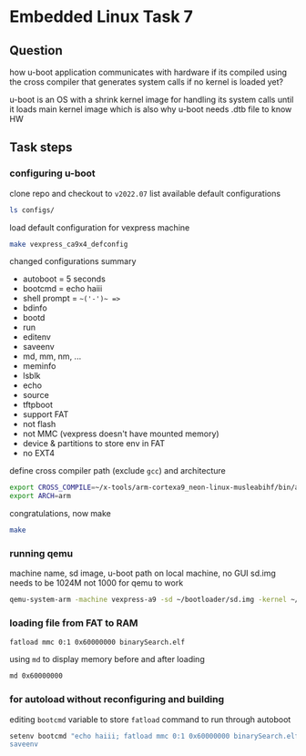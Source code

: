 # Embedded Linux Task 7

## Question

how u-boot application communicates with hardware if its compiled using the cross compiler that generates system calls if no kernel is loaded yet?

u-boot is an OS with a shrink kernel image for handling its system calls until it loads main kernel image which is also why u-boot needs .dtb file to know HW 

## Task steps

### configuring u-boot 

clone repo and checkout to `v2022.07` 
list available default configurations

```bash
ls configs/
``` 

load default configuration for vexpress machine

```bash
make vexpress_ca9x4_defconfig
```

changed configurations summary
- autoboot = 5 seconds
- bootcmd = echo haiii
- shell prompt = `~('-')~ => ` 
- bdinfo
- bootd
- run
- editenv
- saveenv
- md, mm, nm, ...
- meminfo
- lsblk
- echo
- source
- tftpboot
- support FAT
- not flash
- not MMC (vexpress doesn't have mounted memory)
- device & partitions to store env in FAT
- no EXT4

define cross compiler path (exclude `gcc`) and architecture

```bash
export CROSS_COMPILE=~/x-tools/arm-cortexa9_neon-linux-musleabihf/bin/arm-cortexa9_neon-linux-musleabihf-
export ARCH=arm
```

congratulations, now make
```bash
make
```

### running qemu 

machine name, sd image, u-boot path on local machine, no GUI
sd.img needs to be 1024M not 1000 for qemu to work
```bash
qemu-system-arm -machine vexpress-a9 -sd ~/bootloader/sd.img -kernel ~/u-boot/u-boot -nographic
```

### loading file from FAT to RAM

```bash
fatload mmc 0:1 0x60000000 binarySearch.elf
```

using `md` to display memory before and after loading

```bash
md 0x60000000
```

### for autoload without reconfiguring and building

editing `bootcmd` variable to store `fatload` command to run through autoboot

```bash
setenv bootcmd "echo haiii; fatload mmc 0:1 0x60000000 binarySearch.elf
saveenv
```


